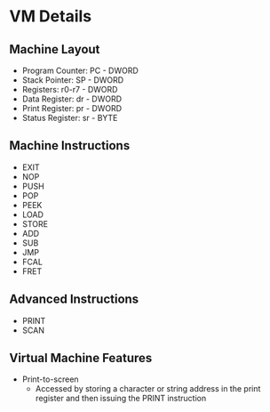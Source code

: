 # VM Details

## Machine Layout
+ Program Counter: PC - DWORD
+ Stack Pointer: SP - DWORD
+ Registers: r0-r7 - DWORD
+ Data Register: dr - DWORD
+ Print Register: pr - DWORD
+ Status Register: sr - BYTE

## Machine Instructions
+ EXIT
+ NOP
+ PUSH
+ POP
+ PEEK
+ LOAD
+ STORE
+ ADD
+ SUB
+ JMP
+ FCAL
+ FRET

## Advanced Instructions
+ PRINT
+ SCAN

## Virtual Machine Features
+ Print-to-screen
    + Accessed by storing a character or string address in the print register and then issuing the PRINT instruction
